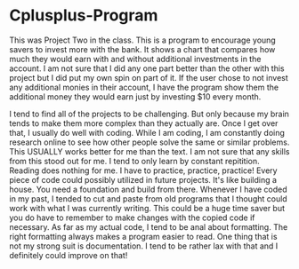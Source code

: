 # Cplusplus-Program

This was Project Two in the class. This is a program to encourage young savers to invest more with the bank.  It shows a chart that compares how much they would earn with and without additional investments in the account.  I am not sure that I did any one part better than the other with this project but I did put my own spin on part of it.  If the user chose to not invest any additional monies in their account, I have the program show them the additional money they would earn just by investing $10 every month.

I tend to find all of the projects to be challenging.  But only because my brain tends to make them more complex than they actually are.  Once I get over that, I usually do well with coding.  While I am coding, I am constantly doing research online to see how other people solve the same or similar problems.  This USUALLY works better for me than the text. I am not sure that any skills from this stood out for me.  I tend to only learn by constant repitition.  Reading does nothing for me.  I have to practice, practice, practice!  Every piece of code could possibly utilized in future projects.  It's like building a house.  You need a foundation and build from there. Whenever I have coded in my past, I tended to cut and paste from old programs that I thought could work with what I was currently writing.  This could be a huge time saver but you do have to remember to make changes with the copied code if necessary. As far as my actual code, I tend to be anal about formatting.  The right formatting always makes a program easier to read.  One thing that is not my strong suit is documentation.  I tend to be rather lax with that and I definitely could improve on that! 
